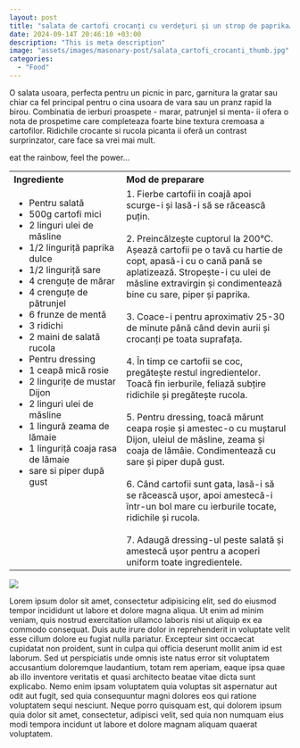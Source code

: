 ```yaml
---
layout: post
title: "salata de cartofi crocanți cu verdețuri și un strop de paprika…"
date: 2024-09-14T 20:46:10 +03:00
description: "This is meta description"
image: "assets/images/masonary-post/salata_cartofi_crocanti_thumb.jpg"
categories: 
  - "Food"
---
```


O salata usoara, perfecta pentru un picnic in parc, garnitura la gratar sau chiar ca fel principal pentru o cina usoara de vara sau un pranz rapid la birou. Combinatia de ierburi proaspete - marar, patrunjel si menta- ii ofera o nota de prospetime care completeaza foarte bine textura cremoasa a cartofilor. Ridichile crocante si rucola picanta ii oferă un contrast surprinzator, care face sa vrei mai mult. 

eat the rainbow, feel the power…

<table style="width: 100%; border-collapse: collapse;">
  <tr>
    <th style="text-align: left;width: 40%;vertical-align: top;">Ingrediente</th>
    <th style="text-align: left;width: 60%;vertical-align: top;">Mod de preparare</th>
  </tr>
  <tr>
    <td style="text-align: left;width: 40%;vertical-align: top;">
      <ul>
        <li>Pentru salată</li>
        <li>500g cartofi mici</li>
        <li>2 linguri ulei de măsline</li>
        <li>1/2 linguriță paprika dulce</li>
        <li>1/2 linguriță sare</li>
        <li>4 crenguțe de mărar</li>
        <li>4 crenguțe de pătrunjel</li>
        <li>6 frunze de mentă</li>
        <li>3 ridichi</li>
        <li>2 maini de salată rucola</li>
        <li>Pentru dressing</li>
        <li>1 ceapă mică rosie</li>
        <li>2 lingurițe de mustar Dijon</li>
        <li>2 linguri ulei de măsline</li>
        <li>1 lingură zeama de lămaie</li>
        <li>1 linguriță coaja rasa de lămaie</li>
        <li>sare si piper după gust</li>
      </ul>
    </td>
    <td style="text-align: left;width: 60%;vertical-align: top;">
      1. Fierbe cartofii in coajă apoi scurge-i și lasă-i să se răcească puțin. <br><br>
      2. Preincălzește cuptorul la 200°C. Așează cartofii pe o tavă cu hartie de copt, apasă-i cu o cană pană se aplatizează. Stropește-i cu ulei de măsline extravirgin și condimentează bine cu sare, piper și paprika. <br><br>
      3. Coace-i pentru aproximativ 25-30 de minute până când devin aurii și crocanți pe toata suprafața. <br><br>
      4. În timp ce cartofii se coc, pregătește restul ingredientelor. Toacă fin ierburile, feliază subțire ridichile și pregătește rucola. <br><br>
    5. Pentru dressing, toacă mărunt ceapa roșie și amestec-o cu muștarul Dijon, uleiul de măsline,  zeama și coaja de lămâie. Condimentează cu sare și piper după gust. <br><br>
    6. Când cartofii sunt gata, lasă-i să se răcească ușor, apoi amestecă-i într-un bol mare cu ierburile tocate, ridichile și rucola. <br><br>
      7. Adaugă dressing-ul peste salată și amestecă ușor pentru a acoperi uniform toate ingredientele.
    </td>
  </tr>
</table>

![]({{site.baseurl}}/assets/images/post-img.jpg)

Lorem ipsum dolor sit amet, consectetur adipisicing elit, sed do eiusmod tempor incididunt ut labore et
dolore magna aliqua. Ut enim ad minim veniam, quis nostrud exercitation ullamco laboris nisi ut aliquip ex
ea commodo consequat. Duis aute irure dolor in reprehenderit in voluptate velit esse cillum dolore eu fugiat
nulla pariatur. Excepteur sint occaecat cupidatat non proident, sunt in culpa qui officia deserunt mollit
anim id est laborum. Sed ut perspiciatis unde omnis iste natus error sit voluptatem accusantium doloremque
laudantium, totam rem aperiam, eaque ipsa quae ab illo inventore veritatis et quasi architecto beatae vitae
dicta sunt explicabo. Nemo enim ipsam voluptatem quia voluptas sit aspernatur aut odit aut fugit, sed quia
consequuntur magni dolores eos qui ratione voluptatem sequi nesciunt. Neque porro quisquam est, qui dolorem
ipsum quia dolor sit amet, consectetur, adipisci velit, sed quia non numquam eius modi tempora incidunt ut
labore et dolore magnam aliquam quaerat voluptatem.
